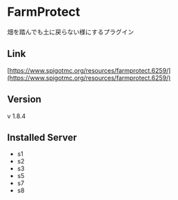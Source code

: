 # FarmProtect
畑を踏んでも土に戻らない様にするプラグイン

## Link
[https://www.spigotmc.org/resources/farmprotect.6259/](https://www.spigotmc.org/resources/farmprotect.6259/)

## Version
v 1.8.4

## Installed Server
- s1
- s2
- s3
- s5
- s7
- s8

